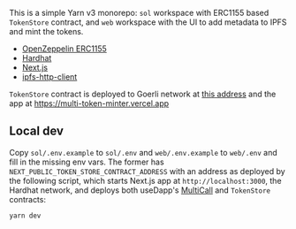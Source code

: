 This is a simple Yarn v3 monorepo: `sol` workspace with ERC1155 based `TokenStore` contract, and `web` workspace with the UI to add metadata to IPFS and mint the tokens.

- [OpenZeppelin ERC1155](https://docs.openzeppelin.com/contracts/3.x/erc1155)
- [Hardhat](https://hardhat.org/)
- [Next.js](https://nextjs.org/)
- [ipfs-http-client](https://github.com/ipfs/js-ipfs/tree/master/packages/ipfs-http-client)

`TokenStore` contract is deployed to Goerli network at [this address](https://goerli.etherscan.io/address/0x22448d0D2a0685c713e568272de1aFc7F8BEE644) and the app at https://multi-token-minter.vercel.app

## Local dev

Copy `sol/.env.example` to `sol/.env` and `web/.env.example` to `web/.env` and fill in the missing env vars. The former has `NEXT_PUBLIC_TOKEN_STORE_CONTRACT_ADDRESS` with an address as deployed by the following script, which starts Next.js app at `http://localhost:3000`, the Hardhat network, and deploys both useDapp's [MultiCall](https://github.com/TrueFiEng/useDApp/blob/master/packages/core/src/constants/abi/MultiCall.json) and `TokenStore` contracts:

```bash
yarn dev
```